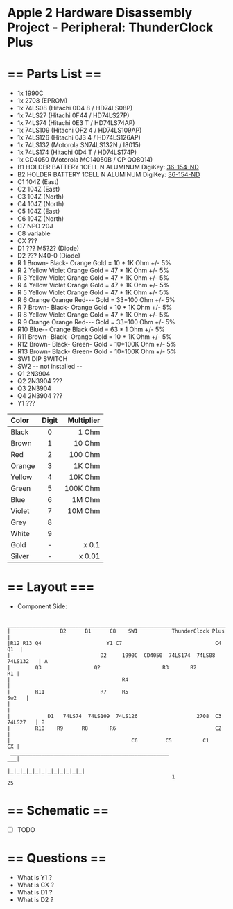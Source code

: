 # Apple 2 Hardware Disassembly Project - Peripheral: ThunderClock Plus

# == Parts List ==

* 1x 1990C
* 1x 2708 (EPROM)
* 1x 74LS08 (Hitachi 0D4 8 / HD74LS08P)
* 1x 74LS27 (Hitachi 0F44  / HD74LS27P)
* 1x 74LS74 (Hitachi 0E3 T / HD74LS74AP)
* 1x 74LS109 (Hitachi OF2 4 / HD74LS109AP)
* 1x 74LS126 (Hitachi 0J3 4 / HD74LS126AP)
* 1x 74LS132 (Motorola SN74LS132N / I8015)
* 1x 74LS174 (Hitachi 0D4 T / HD74LS174P)
* 1x CD4050  (Motorola MC14050B / CP QQ8014)
* B1 HOLDER BATTERY 1CELL N ALUMINUM DigiKey: [36-154-ND](http://www.digikey.com/product-detail/en/keystone-electronics/154/36-154-ND/61790)
* B2 HOLDER BATTERY 1CELL N ALUMINUM DigiKey: [36-154-ND](http://www.digikey.com/product-detail/en/keystone-electronics/154/36-154-ND/61790)
* C1 104Z (East)
* C2 104Z (East)
* C3 104Z (North)
* C4 104Z (North)
* C5 104Z (East)
* C6 104Z (North)
* C7 NPO 20J
* C8 variable
* CX ???
* D1 ??? M5?2?   (Diode)
* D2 ??? N40-0 (Diode)
* R 1 Brown- Black- Orange Gold = 10 * 1K Ohm +/- 5%
* R 2 Yellow Violet Orange Gold = 47 * 1K Ohm +/- 5%
* R 3 Yellow Violet Orange Gold = 47 * 1K Ohm +/- 5%
* R 4 Yellow Violet Orange Gold = 47 * 1K Ohm +/- 5%
* R 5 Yellow Violet Orange Gold = 47 * 1K Ohm +/- 5%
* R 6 Orange Orange Red--- Gold = 33\*100 Ohm +/- 5%
* R 7 Brown- Black- Orange Gold = 10 * 1K Ohm +/- 5%
* R 8 Yellow Violet Orange Gold = 47 * 1K Ohm +/- 5%
* R 9 Orange Orange Red--- Gold = 33\*100 Ohm +/- 5%
* R10 Blue-- Orange Black  Gold = 63 *  1 Ohm +/- 5%
* R11 Brown- Black- Orange Gold = 10 * 1K Ohm +/- 5%
* R12 Brown- Black- Green- Gold = 10*100K Ohm +/- 5%
* R13 Brown- Black- Green- Gold = 10*100K Ohm +/- 5%
* SW1 DIP SWITCH 
* SW2 -- not installed --
* Q1 2N3904
* Q2 2N3904 ???
* Q3 2N3904
* Q4 2N3904 ???
* Y1 ???

|Color  |Digit|Multiplier|
|:------|:---:|---------:|
|Black  |  0  |    1 Ohm |
|Brown  |  1  |   10 Ohm |
|Red    |  2  |  100 Ohm |
|Orange |  3  |   1K Ohm |
|Yellow |  4  |  10K Ohm |
|Green  |  5  | 100K Ohm |
|Blue   |  6  |   1M Ohm |
|Violet |  7  |  10M Ohm |
|Grey   |  8  |          |
|White  |  9  |          |
|Gold   |  -  |    x 0.1 |
|Silver |  -  |   x 0.01 |

# == Layout ===

* Component Side:

```
 _______________________________________________________________________________
|                B2      B1      C8    SW1           ThunderClock Plus          |
|R12 R13 Q4                     Y1 C7                              C4       Q1  |
|                             D2     1990C  CD4050  74LS174  74LS08   74LS132   | A
|        Q3                 Q2                    R3       R2                R1 |
|                                    R4                                         |
|        R11                  R7     R5                                   Sw2   |
|                                                                               |
|            D1   74LS74  74LS109  74LS126                   2708  C3  74LS27   | B
|        R10    R9      R8       R6                                C2           |
|                                       C6         C5          C1            CX |
 ___________________________________________________                         ___|
                                                    |_|_|_|_|_|_|_|_|_|_|_|_|
                                                     1                    25
```

# == Schematic ==

* [ ] TODO

# == Questions ==

* What is Y1 ?
* What is CX ?
* What is D1 ?
* What is D2 ?

